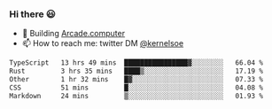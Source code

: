 ### Hi there 😃

- 🔨 Building [Arcade.computer](https://arcade.computer)
- 📫 How to reach me: twitter DM [@kernelsoe](https://twitter.com/kernelsoe)

<!--START_SECTION:waka-->

```txt
TypeScript   13 hrs 49 mins  ████████████████▓░░░░░░░░   66.04 %
Rust         3 hrs 35 mins   ████▒░░░░░░░░░░░░░░░░░░░░   17.19 %
Other        1 hr 32 mins    █▓░░░░░░░░░░░░░░░░░░░░░░░   07.33 %
CSS          51 mins         █░░░░░░░░░░░░░░░░░░░░░░░░   04.08 %
Markdown     24 mins         ▒░░░░░░░░░░░░░░░░░░░░░░░░   01.93 %
```

<!--END_SECTION:waka-->
